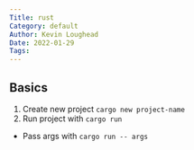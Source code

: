 ```yaml
---  
Title: rust  
Category: default  
Author: Kevin Loughead  
Date: 2022-01-29  
Tags:   
---  
```


## Basics

1. Create new project `cargo new project-name`
2. Run project with `cargo run`
  - Pass args with `cargo run -- args`

